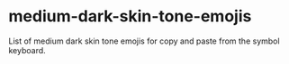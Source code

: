 # medium-dark-skin-tone-emojis
List of medium dark skin tone emojis for copy and paste from the symbol keyboard.
